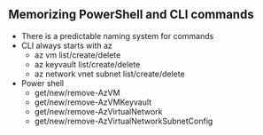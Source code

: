 Memorizing PowerShell and CLI commands
---
* There is a predictable naming system for commands
* CLI always starts with az
   * az vm list/create/delete
   * az keyvault list/create/delete
   * az network vnet subnet list/create/delete
* Power shell
   * get/new/remove-AzVM 
   * get/new/remove-AzVMKeyvault
   * get/new/remove-AzVirtualNetwork
   * get/new/remove-AzVirtualNetworkSubnetConfig
